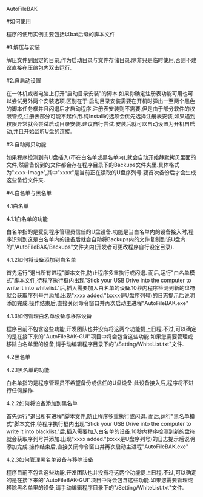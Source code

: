 AutoFileBAK

#如何使用

程序的使用实例主要包括以bat后缀的脚本文件

#1.解压与安装

解压文件到固定的目录,作为启动目录与文件存储目录.除非只是临时使用,否则不建议直接在压缩包内双击运行.

#2.自启动设置

在一体机或者电脑上打开"启动目录安装"的脚本.如果你确定注册表功能可用也可以尝试另外两个安装选项.区别在于:启动目录安装需要在开机时弹出一至两个黑色的脚本任务框并且闪退后才启动程序,注册表安装则不需要,但是由于部分软件的权限管控,注册表部分可能不起作用.纯Install的选项会优先选择注册表安装,如果遇到权限异常就会尝试启动目录安装.建议自行尝试.安装后就可以自动设置为开机自启动,并且开始监听U盘的连接.

#3.自动拷贝功能

如果程序检测到有U盘插入(不在白名单或黑名单内),就会自动开始静默拷贝里面的文件,然后备份到的文件都会存在程序目录下的Backups文件夹里.具体格式为"xxxx-Image",其中"xxxx"是当前正在读取的U盘序列号.要首次备份后才会生成这些备份文件夹.

#4.白名单与黑名单

4.1白名单

4.1.1白名单的功能

白名单指的是受到程序管理员信任的U盘设备.功能是当白名单内的设备接入时,程序识别到这是白名单内的设备后就会自动将Backups内的文件复制到该U盘内的"/AutoFileBAK/Backups"文件夹内(开发者可更改程序自行设定目录).

4.1.2如何将设备添加到白名单

首先运行"退出所有进程"脚本文件,防止程序多重执行或闪退.
而后,运行"白名单模式"脚本文件,待程序执行框内出现"Stick your USB Drive into the computer to write it into whitelist."后,插入需要加入白名单的设备.10秒内程序检测到新的盘符就会获取序列号并添加.出现"xxxx added."(xxxx是U盘序列号)的日志提示后说明添加完成.操作结束后,直接关闭命令窗口并再次启动主进程"AutoFileBAK.exe"

4.1.3如何管理白名单设备与移除设备

程序目前不包含这些功能,开发团队也并没有将这两个功能提上日程.不过,可以确定的是在接下来的"AutoFileBAK-GUI"项目中将会包含这些功能.如果您需要管理或移除白名单里的设备,请手动编辑程序目录下的"/Setting/WhiteList.txt"文件.

4.2黑名单

4.2.1黑名单的功能

白名单指的是程序管理员不希望备份或信任的U盘设备.此设备接入后,程序将不进行任何操作.

4.2.2如何将设备添加到黑名单

首先运行"退出所有进程"脚本文件,防止程序多重执行或闪退.
而后,运行"黑名单模式"脚本文件,待程序执行框内出现"Stick your USB Drive into the computer to write it into blacklist."后,插入需要加入白名单的设备.10秒内程序检测到新的盘符就会获取序列号并添加.出现"xxxx added."(xxxx是U盘序列号)的日志提示后说明添加完成.操作结束后,直接关闭命令窗口并再次启动主进程"AutoFileBAK.exe"

4.2.3如何管理黑名单设备与移除设备

程序目前不包含这些功能,开发团队也并没有将这两个功能提上日程.不过,可以确定的是在接下来的"AutoFileBAK-GUI"项目中将会包含这些功能.如果您需要管理或移除黑名单里的设备,请手动编辑程序目录下的"/Setting/WhiteList.txt"文件.
